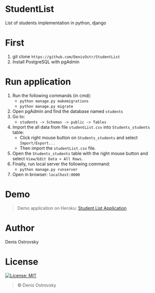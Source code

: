 # StudentList
List of students implementation in python, django

# First
1. git clone ` https://github.com/DenisOstr/StudentList `
2. Install PostgreSQL with pgAdmin

# Run application
1. Run the following commands (in cmd):
   - ` python manage.py makemigrations `
   - ` python manage.py migrate `
2. Open pgAdmin and find the database named ` students `
3. Go to: 
   - ` students -> Schemas -> public -> Tables `
4. Import the all data from file ` studentList.csv ` into ` Students_students ` table:
   - Click right mouse button on ` Students_students ` and select ` Import/Export... `
   - Then import the ` studentList.csv ` file.
5. Open the ` Students_students ` table with the right mouse button and select ` View/Edit Data > All Rows `.
6. Finally, run local server the following command:
   - ` python manage.py runserver `
7. Open in browser: ` localhost:8000 `

# Demo
> Demo application on Heroku: [Student List Application](http://studentslists.herokuapp.com)

# Author
Denis Ostrovsky
 
# License
[![License: MIT](https://img.shields.io/badge/License-MIT-green.svg)](https://github.com/DenisOstr/StudentList/blob/master/LICENSE)
> © Denis Ostrovsky
